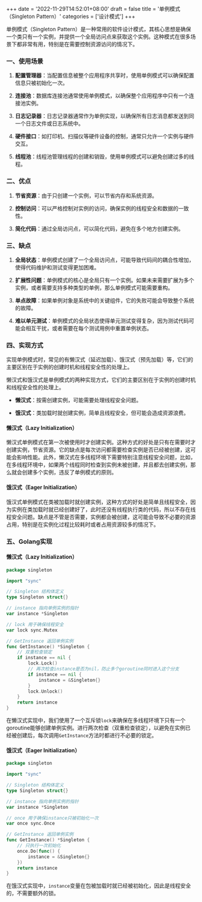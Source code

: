 +++
date = '2022-11-29T14:52:01+08:00'
draft = false
title = '单例模式（Singleton Pattern）'
categories = ['设计模式']
+++

单例模式（Singleton Pattern）是一种常用的软件设计模式，其核心思想是确保一个类只有一个实例，并提供一个全局访问点来获取这个实例。这种模式在很多场景下都非常有用，特别是在需要控制资源访问的情况下。

### 一、使用场景

1. **配置管理器**：当配置信息被整个应用程序共享时，使用单例模式可以确保配置信息只被初始化一次。

2. **连接池**：数据库连接池通常使用单例模式，以确保整个应用程序中只有一个连接池实例。

3) **日志记录器**：日志记录器通常作为单例实现，以确保所有日志消息都发送到同一个日志文件或日志系统中。

4) **硬件接口**：如打印机、扫描仪等硬件设备的控制，通常只允许一个实例与硬件交互。

5. **线程池**：线程池管理线程的创建和销毁，使用单例模式可以避免创建过多的线程。

### 二、优点

1. **节省资源**：由于只创建一个实例，可以节省内存和系统资源。

2. **控制访问**：可以严格控制对实例的访问，确保实例的线程安全和数据的一致性。

3. **简化代码**：通过全局访问点，可以简化代码，避免在多个地方创建实例。

### 三、缺点

1. **全局状态**：单例模式创建了一个全局访问点，可能导致代码间的耦合性增加，使得代码维护和测试变得更加困难。

2. **扩展性问题**：单例模式的核心是全局只有一个实例。如果未来需要扩展为多个实例，或者需要支持多种类型的单例，那么单例模式可能需要重构。

3. **单点故障**：如果单例对象是系统中的关键组件，它的失败可能会导致整个系统的故障。

4. **难以单元测试**：单例模式的全局状态使得单元测试变得复杂，因为测试代码可能会相互干扰，或者需要在每个测试用例中重置单例状态。

### 四、实现方式

实现单例模式时，常见的有懒汉式（延迟加载）、饿汉式（预先加载）等，它们的主要区别在于实例的创建时机和线程安全性的处理上。

懒汉式和饿汉式是单例模式的两种实现方式，它们的主要区别在于实例的创建时机和线程安全性的处理上。

* **懒汉式**：按需创建实例，可能需要处理线程安全问题。

* **饿汉式**：类加载时就创建实例，简单且线程安全，但可能会造成资源浪费。

#### 懒汉式（Lazy Initialization）

懒汉式单例模式在第一次被使用时才创建实例。这种方式的好处是只有在需要时才创建实例，节省资源。它的缺点是每次访问都需要检查实例是否已经被创建，这可能会影响性能。此外，懒汉式在多线程环境下需要特别注意线程安全问题，比如，在多线程环境中，如果两个线程同时检查到实例未被创建，并且都去创建实例，那么就会创建多个实例，违反了单例模式的原则。

#### 饿汉式（Eager Initialization）

饿汉式单例模式在类被加载时就创建实例，这种方式的好处是简单且线程安全，因为实例在类加载时就已经创建好了，此时还没有线程执行类的代码，所以不存在线程安全问题。缺点是不管是否需要，实例都会被创建，这可能会导致不必要的资源占用，特别是在实例化过程比较耗时或者占用资源较多的情况下。

### 五、Golang实现

#### 懒汉式（Lazy Initialization）

```go
package singleton

import "sync"

// Singleton 结构体定义
type Singleton struct{}

// instance 指向单例实例的指针
var instance *Singleton

// lock 用于确保线程安全
var lock sync.Mutex

// GetInstance 返回单例实例
func GetInstance() *Singleton {
    // 双重检查锁定
    if instance == nil {
        lock.Lock()
        // 再次检查instance是否为nil，防止多个goroutine同时进入这个分支
        if instance == nil {
            instance = &Singleton{}
        }
        lock.Unlock()
    }
    return instance
}
```

在懒汉式实现中，我们使用了一个互斥锁`lock`来确保在多线程环境下只有一个goroutine能够创建单例实例。进行两次检查（双重检查锁定），以避免在实例已经被创建后，每次调用`GetInstance`方法时都进行不必要的锁定。

#### 饿汉式（Eager Initialization）

```go
package singleton

import "sync"

// Singleton 结构体定义
type Singleton struct{}

// instance 指向单例实例的指针
var instance *Singleton

// once 用于确保instance只被初始化一次
var once sync.Once

// GetInstance 返回单例实例
func GetInstance() *Singleton {
    // 只执行一次初始化
    once.Do(func() {
        instance = &Singleton{}
    })
    return instance
}
```

在饿汉式实现中，`instance`变量在包被加载时就已经被初始化，因此是线程安全的，不需要额外的锁。
